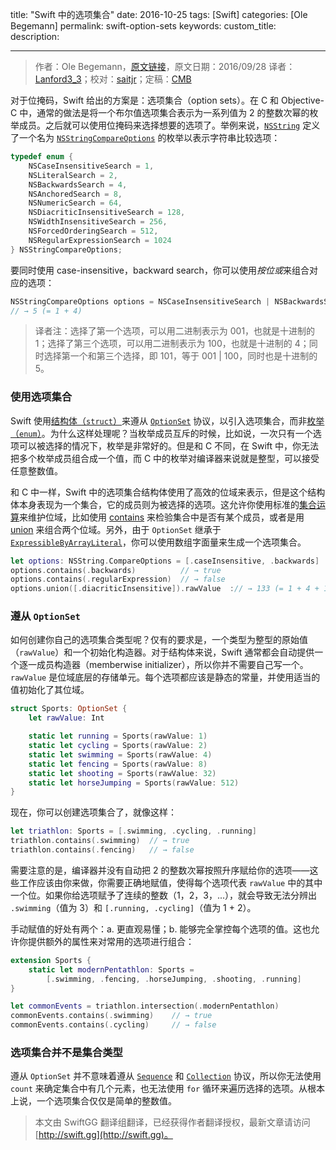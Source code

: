 title: "Swift 中的选项集合"
date: 2016-10-25
tags: [Swift]
categories: [Ole Begemann]
permalink: swift-option-sets
keywords: 
custom_title: 
description: 

---
> 作者：Ole Begemann，[原文链接](https://oleb.net/blog/2016/09/swift-option-sets/)，原文日期：2016/09/28
> 译者：[Lanford3_3](http://lanfordcai.github.io)；校对：[saitjr](http://www.saitjr.com)；定稿：[CMB](https://github.com/chenmingbiao)
  







<!--此处开始正文-->

对于位掩码，Swift 给出的方案是：选项集合（option sets）。在 C 和 Objective-C 中，通常的做法是将一个布尔值选项集合表示为一系列值为 2 的整数次幂的枚举成员。之后就可以使用位掩码来选择想要的选项了。举例来说，[`NSString`](https://developer.apple.com/reference/foundation/nsstring?language=objc) 定义了一个名为 [`NSStringCompareOptions`](https://developer.apple.com/reference/foundation/nsstringcompareoptions?language=objc) 的枚举以表示字符串比较选项：

<!--more-->

```objective-c
typedef enum {
	NSCaseInsensitiveSearch = 1,
	NSLiteralSearch = 2,
	NSBackwardsSearch = 4,
	NSAnchoredSearch = 8,
	NSNumericSearch = 64,
	NSDiacriticInsensitiveSearch = 128,
	NSWidthInsensitiveSearch = 256,
	NSForcedOrderingSearch = 512,
	NSRegularExpressionSearch = 1024
} NSStringCompareOptions;
```

要同时使用 case-insensitive，backward search，你可以使用*按位或*来组合对应的选项：

```objective-c
NSStringCompareOptions options = NSCaseInsensitiveSearch | NSBackwardsSearch;
// → 5 (= 1 + 4)
```

> 译者注：选择了第一个选项，可以用二进制表示为 001，也就是十进制的 1；选择了第三个选项，可以用二进制表示为 100，也就是十进制的 4；同时选择第一个和第三个选择，即 101，等于 001 | 100，同时也是十进制的 5。

### 使用选项集合

Swift 使用[结构体（`struct`）](https://developer.apple.com/library/content/documentation/Swift/Conceptual/Swift_Programming_Language/ClassesAndStructures.html#//apple_ref/doc/uid/TP40014097-CH13-ID82)来遵从 [`OptionSet`](https://developer.apple.com/reference/swift/optionset) 协议，以引入选项集合，而非[枚举（`enum`）](https://developer.apple.com/library/content/documentation/Swift/Conceptual/Swift_Programming_Language/Enumerations.html#//apple_ref/doc/uid/TP40014097-CH12-ID145)。为什么这样处理呢？当枚举成员互斥的时候，比如说，一次只有一个选项可以被选择的情况下，枚举是非常好的。但是和 C 不同，在 Swift 中，你无法把多个枚举成员组合成一个值，而 C 中的枚举对编译器来说就是整型，可以接受任意整数值。

和 C 中一样，Swift 中的选项集合结构体使用了高效的位域来表示，但是这个结构体本身表现为一个集合，它的成员则为被选择的选项。这允许你使用标准的[集合运算](https://en.wikipedia.org/wiki/Set_(mathematics)#Basic_operations)来维护位域，比如使用 [contains](https://developer.apple.com/reference/swift/optionset/1641006-contains) 来检验集合中是否有某个成员，或者是用 [union](https://developer.apple.com/reference/swift/optionset/1641498-union) 来组合两个位域。另外，由于 `OptionSet` 继承于 [`ExpressibleByArrayLiteral`](https://developer.apple.com/reference/swift/expressiblebyarrayliteral)，你可以使用数组字面量来生成一个选项集合。

```swift
let options: NSString.CompareOptions = [.caseInsensitive, .backwards]
options.contains(.backwards)          // → true
options.contains(.regularExpression)  // → false
options.union([.diacriticInsensitive]).rawValue  :// → 133 (= 1 + 4 + 128)
```

### 遵从 `OptionSet`

如何创建你自己的选项集合类型呢？仅有的要求是，一个类型为整型的原始值（`rawValue`）和一个初始化构造器。对于结构体来说，Swift 通常都会自动提供一个逐一成员构造器（memberwise initializer），所以你并不需要自己写一个。`rawValue` 是位域底层的存储单元。每个选项都应该是静态的常量，并使用适当的值初始化了其位域。

```swift
struct Sports: OptionSet {
    let rawValue: Int

    static let running = Sports(rawValue: 1)
    static let cycling = Sports(rawValue: 2)
    static let swimming = Sports(rawValue: 4)
    static let fencing = Sports(rawValue: 8)
    static let shooting = Sports(rawValue: 32)
    static let horseJumping = Sports(rawValue: 512)
}
```

现在，你可以创建选项集合了，就像这样：

```swift
let triathlon: Sports = [.swimming, .cycling, .running]
triathlon.contains(.swimming)  // → true
triathlon.contains(.fencing)   // → false
```
需要注意的是，编译器并没有自动把 2 的整数次幂按照升序赋给你的选项——这些工作应该由你来做，你需要正确地赋值，使得每个选项代表 `rawValue` 中的其中一个位。如果你给选项赋予了连续的整数（1，2，3，...），就会导致无法分辨出 `.swimming`（值为 3）和 `[.running, .cycling]`（值为 1 + 2）。

手动赋值的好处有两个：a. 更直观易懂；b. 能够完全掌控每个选项的值。这也允许你提供额外的属性来对常用的选项进行组合：

```swift
extension Sports {
    static let modernPentathlon: Sports =
        [.swimming, .fencing, .horseJumping, .shooting, .running]
}

let commonEvents = triathlon.intersection(.modernPentathlon)
commonEvents.contains(.swimming)    // → true
commonEvents.contains(.cycling)     // → false
```

### 选项集合并不是集合类型

遵从 `OptionSet` 并不意味着遵从 [`Sequence`](https://developer.apple.com/reference/swift/sequence) 和 [`Collection`](https://developer.apple.com/reference/swift/collection) 协议，所以你无法使用 `count` 来确定集合中有几个元素，也无法使用 `for` 循环来遍历选择的选项。从根本上说，一个选项集合仅仅是简单的整数值。

> 本文由 SwiftGG 翻译组翻译，已经获得作者翻译授权，最新文章请访问 [http://swift.gg](http://swift.gg)。